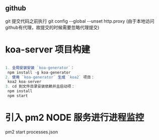 ## github
git 提交代码之前执行 git config --global --unset http.proxy (由于本地访问github有代理，故提交的时候需要忽略代理提交)

# koa-server 项目构建
```js

1. 全局安装安装 `koa-generator`： 
 npm install -g koa-generator
2. 使用 `koa-generator` 生成 `koa2` 项目： 
 koa2 koa-server
3. cd 到文件目录安装依赖并且启动项：
 npm install
 npm start

```

# 引入 pm2 NODE 服务进行进程监控 
pm2 start processes.json

